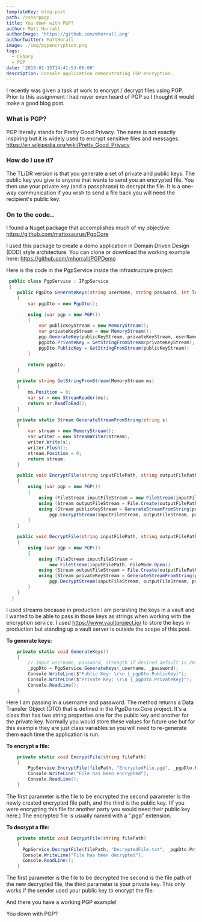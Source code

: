 ```yaml
---
templateKey: blog-post
path: /csharppgp
title: You down with PGP?
author: Matt Horrall
authorImage: 'https://github.com/mhorrall.png'
authorTwitter: MattHorall
image: ./img/pgpencryption.png
tags:
  - CSharp
  - PGP
date: '2019-01-15T14:41:53-06:00'
description: Console application demonstrating PGP encryption.
---
```


I recently was given a task at work to encrypt / decrypt files using PGP. Prior to this assignment I had never even heard of PGP so I thought it would make a good blog post.

### What is PGP?

PGP literally stands for Pretty Good Privacy. The name is not exactly inspiring but it is widely used to encrypt sensitive files and messages. <https://en.wikipedia.org/wiki/Pretty_Good_Privacy>

### How do I use it?

The TL/DR version is that you generate a set of private and public keys. The public key you give to anyone that wants to send you an encrypted file. You then use your private key (and a passphrase) to decrypt the file. It is a one-way communication if you wish to send a file back you will need the recipient's public key.

### On to the code..

I found a Nuget package that accomplishes much of my objective. <https://github.com/mattosaurus/PgpCore>

I used this package to create a demo application in Domain Driven Design (DDD) style architecture. You can clone or download the working example here: <https://github.com/mhorrall/PGPDemo>

Here is the code in the PgpService inside the infrastructure project:

```csharp
 public class PgpService : IPgpService
 {
    public PgpDto GenerateKeys(string userName, string password, int length = 2048)
    {
        var pgpDto = new PgpDto();

        using (var pgp = new PGP())
        {
            var publicKeyStream = new MemoryStream();
            var privateKeyStream = new MemoryStream();
            pgp.GenerateKey(publicKeyStream, privateKeyStream, userName, password, length);
            pgpDto.PrivateKey = GetStringFromStream(privateKeyStream);
            pgpDto.PublicKey = GetStringFromStream(publicKeyStream);
        }

        return pgpDto;
    }

    private string GetStringFromStream(MemoryStream ms)
    {
        ms.Position = 0;
        var sr = new StreamReader(ms);
        return sr.ReadToEnd();
    }

    private static Stream GenerateStreamFromString(string s)
    {
        var stream = new MemoryStream();
        var writer = new StreamWriter(stream);
        writer.Write(s);
        writer.Flush();
        stream.Position = 0;
        return stream;
    }

    public void EncryptFile(string inputFilePath, string outputFilePath, string publicKey)
    {
        using (var pgp = new PGP())
        {
            using (FileStream inputFileStream = new FileStream(inputFilePath, FileMode.Open))
            using (Stream outputFileStream = File.Create(outputFilePath))
            using (Stream publicKeyStream = GenerateStreamFromString(publicKey))
                pgp.EncryptStream(inputFileStream, outputFileStream, publicKeyStream, true, true);
        }
    }

    public void DecryptFile(string inputFilePath, string outputFilePath, string privateKey, string password)
    {
        using (var pgp = new PGP())
        {
            using (FileStream inputFileStream =
                new FileStream(inputFilePath, FileMode.Open))
            using (Stream outputFileStream = File.Create(outputFilePath))
            using (Stream privateKeyStream = GenerateStreamFromString(privateKey))
                pgp.DecryptStream(inputFileStream, outputFileStream, privateKeyStream, password);
        }
    }
  }
```

I used streams because in production I am persisting the keys in a vault and I wanted to be able to pass in those keys as strings when working with the encryption service. I used <https://www.vaultproject.io/> to store the keys in production but standing up a vault server is outside the scope of this post.

**To generate keys:**

```csharp
    private static void GenerateKeys()
    {
        // Input username, password, strength if desired default is 2048
        _pgpDto = PgpService.GenerateKeys(_username, _password);
        Console.WriteLine($"Public Key: \r\n {_pgpDto.PublicKey}");
        Console.WriteLine($"Private Key: \r\n {_pgpDto.PrivateKey}");
        Console.ReadLine();
    }
```

Here I am passing in a username and password. The method returns a Data Transfer Object (DTO) that is defined in the PgpDemo.Core project. It's a class that has two string properties one for the public key and another for the private key. Normally you would store these values for future use but for this example they are just class variables so you will need to re-generate them each time the application is run.

**To encrypt a file:**

```csharp
    private static void EncryptFile(string filePath)
    {
        PgpService.EncryptFile(filePath, "EncryptedFile.pgp", _pgpDto.PublicKey);
        Console.WriteLine("File has been encrypted");
        Console.ReadLine();
    }
```

The first parameter is the file to be encrypted the second parameter is the newly created encrypted file path, and the third is the public key. (If you were encrypting this file for another party you would need their public key here.) The encrypted file is usually named with a ".pgp" extension.

**To decrypt a file:**

```csharp
    private static void DecryptFile(string filePath)
    {
      PgpService.DecryptFile(filePath, "DecryptedFile.txt", _pgpDto.PrivateKey, _password);
      Console.WriteLine("File has been decrypted");
      Console.ReadLine();
    }
```

The first parameter is the file to be decrypted the second is the file path of the new decrypted file, the third parameter is your private key. This only works if the sender used your public key to encrypt the file.

And there you have a working PGP example!

You down with PGP?
